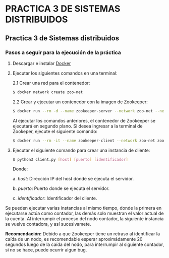 # PRACTICA 3 DE SISTEMAS DISTRIBUIDOS

## Practica 3 de Sistemas distribuidos

### Pasos a seguir para la ejecución de la práctica

1.  Descargar e instalar [Docker](https://docs.docker.com/get-docker/)

2.  Ejecutar los siguientes comandos en una terminal:

    2.1 Crear una red para el contenedor:

    ```bash
    $ docker network create zoo-net
    ```

    2.2 Crear y ejecutar un contenedor con la imagen de Zookeeper:

    ```bash
    $ docker run --rm -d --name zookeeper-server --network zoo-net --network-alias -p zookeeper 2181:2181 zookeeper:3.8.1
    ```

    Al ejecutar los comandos anteriores, el contenedor de Zookeeper se ejecutará en segundo plano. Si desea ingresar a la terminal de Zookeper, ejecute el siguiente comando:

    ```bash
    $ docker run --rm -it --name zookeeper-client --network zoo-net zookeeper:3.8.1 zkCli.sh -server zookeeper
    ```

3.  Ejecutar el siguiente comando para crear una instancia de cliente:

    ```bash
    $ python3 client.py [host] [puerto] [identificador]
    ```

    Donde:

    a. _host_: Dirección IP del host donde se ejecuta el servidor.

    b. _puerto_: Puerto donde se ejecuta el servidor.

    c. _identificador_: Identificador del cliente.

Se pueden ejecutar varias instancias al mismo tiempo, donde la primera en ejecutarse actúa como contador, las demás solo muestran el valor actual de la cuenta. Al interrumpir el proceso del nodo contador, la siguiente instancia se vuelve contadora, y así sucesivamete.

**Recomendación:** Debido a que Zookeeper tiene un retraso al identificar la caída de un nodo, es recomendable esperar aproximádamente 20 segundos luego de la caída del nodo, para interrumpir al siguiente contador, si no se hace, puede ocurrir algun bug.
